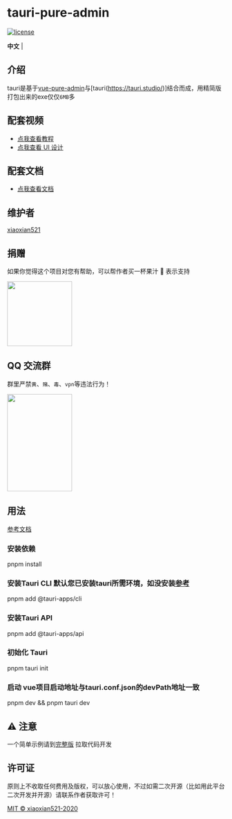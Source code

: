 <h1>tauri-pure-admin</h1>

[![license](https://img.shields.io/github/license/xiaoxian521/vue-pure-admin.svg)](LICENSE)

**中文** | 

## 介绍

tauri是基于[vue-pure-admin](https://github.com/xiaoxian521/vue-pure-admin)与[tauri(https://tauri.studio/)]结合而成，用精简版打包出来的exe仅仅`6MB`多

## 配套视频

- [点我查看教程](https://www.bilibili.com/video/BV1534y1S7HV)
- [点我查看 UI 设计](https://www.bilibili.com/video/BV17g411T7rq)

## 配套文档

- [点我查看文档](https://pure-admin-doc.vercel.app)

## 维护者

[xiaoxian521](https://github.com/xiaoxian521)

## 捐赠

如果你觉得这个项目对您有帮助，可以帮作者买一杯果汁 🍹 表示支持

<img src="https://p9-juejin.byteimg.com/tos-cn-i-k3u1fbpfcp/f69bf13c5b854ed5b699807cafa0e3ce~tplv-k3u1fbpfcp-zoom-in-crop-mark:1304:0:0:0.awebp?" width="150px" height="150px" />

## QQ 交流群

群里严禁`黄`、`赌`、`毒`、`vpn`等违法行为！

<img src="https://p9-juejin.byteimg.com/tos-cn-i-k3u1fbpfcp/f0697596aec84661b724f6eebdf8db17~tplv-k3u1fbpfcp-watermark.awebp?" width="150px" height="225px" />

## 用法
[参考文档](https://tauri.studio/docs/getting-started/beginning-tutorial)

### 安装依赖

pnpm install

### 安装Tauri CLI 默认您已安装tauri所需环境，如没安装[参考](https://tauri.studio/docs/getting-started/prerequisites)

pnpm add @tauri-apps/cli

### 安装Tauri API

pnpm add @tauri-apps/api
### 初始化 Tauri

pnpm tauri init

### 启动 vue项目启动地址与tauri.conf.json的devPath地址一致

pnpm dev && pnpm tauri dev



## ⚠️ 注意

一个简单示例请到[完整版](https://github.com/xiaoxian521/vue-pure-admin) 拉取代码开发

## 许可证

原则上不收取任何费用及版权，可以放心使用，不过如需二次开源（比如用此平台二次开发并开源）请联系作者获取许可！

[MIT © xiaoxian521-2020](./LICENSE)
